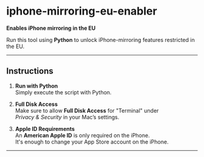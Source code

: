# iphone-mirroring-eu-enabler

**Enables iPhone mirroring in the EU**

Run this tool using **Python** to unlock iPhone-mirroring features restricted in the EU.

---

## Instructions

1. **Run with Python**  
   Simply execute the script with Python.

2. **Full Disk Access**  
   Make sure to allow **Full Disk Access** for "Terminal" under  
   *Privacy & Security* in your Mac’s settings.

3. **Apple ID Requirements**  
   An **American Apple ID** is only required on the iPhone.  
   It's enough to change your App Store account on the iPhone.

---
